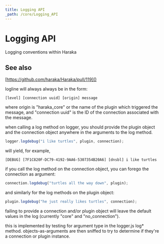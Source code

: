 ```yaml
---
title: Logging API
_path: /core/Logging_API
---
```


# Logging API

Logging conventions within Haraka

See also
------------------
[https://github.com/haraka/Haraka/pull/119]()

logline will always always be in the form:

```text
[level] [connection uuid] [origin] message
```
where origin is "haraka\_core" or the name of the plugin which
triggered the message, and "connection uuid" is the ID of the
connection associated with the message.

when calling a log method on logger, you should provide the
plugin object and the connection object anywhere in the arguments
to the log method.

```js
logger.logdebug("i like turtles", plugin, connection);
```
will yield, for example,

```text
[DEBUG] [7F1C820F-DC79-4192-9AA6-5307354B20A6] [dnsbl] i like turtles
```

if you call the log method on the connection object, you can
forego the connection as argument:

```js
connection.logdebug("turtles all the way down", plugin);
```

and similarly for the log methods on the plugin object:

```js
plugin.logdebug("he just really likes turtles", connection);
```

failing to provide a connection and/or plugin object will leave
the default values in the log (currently "core" and
"no\_connection").

this is implemented by testing for argument type in
the logger.js log\* method. objects-as-arguments are then sniffed
to try to determine if they're a connection or plugin instance.